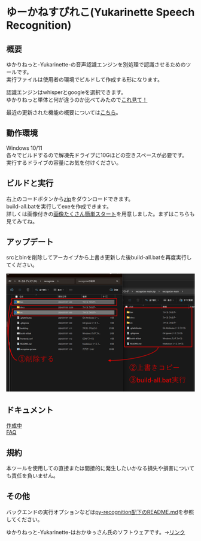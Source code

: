 # ゆーかねすぴれこ(Yukarinette Speech Recognition)

## 概要
ゆかりねっと-Yukarinette-の音声認識エンジンを別処理で認識させるためのツールです。  
実行ファイルは使用者の環境でビルドして作成する形になります。

認識エンジンはwhisperとgoogleを選択できます。  
ゆかりねっと単体と何が違うのか比べてみたので[これ見て！](docs/Overview.md)

最近の更新された機能の概要については[こちら](docs/NEW.md)。

## 動作環境
Windows 10/11  
各々でビルドするので解凍先ドライブに10Gほどの空きスペースが必要です。  
実行するドライブの容量にお気を付けください。

## ビルドと実行
右上のコードボタンから[zip](https://gitlab.com/HARUKei66494739/recognize/-/archive/main/recognize-main.zip)をダウンロードできます。  
build-all.batを実行してexeを作成できます。  
詳しくは画像付きの[画像たくさん簡単スタート](docs/KANTAN.md)を用意しました。まずはこちらも見てみてね。

## アップデート
srcとbinを削除してアーカイブから上書き更新した後build-all.batを再度実行してください。  

![_](docs/assets/update.png)

## ドキュメント
[作成中](docs/index.md)  
[FAQ](docs/FAQ.md) 

## 規約
本ツールを使用しての直接または間接的に発生したいかなる損失や損害についても責任を負いません。

## その他 
バックエンドの実行オプションなどは[py-recognition配下のREADME.md](src/py-recognition/README.md)を参照してください。  

ゆかりねっと-Yukarinette-はおかゆぅさん氏のソフトウェアです。→[リンク](http://www.okayulu.moe/)
